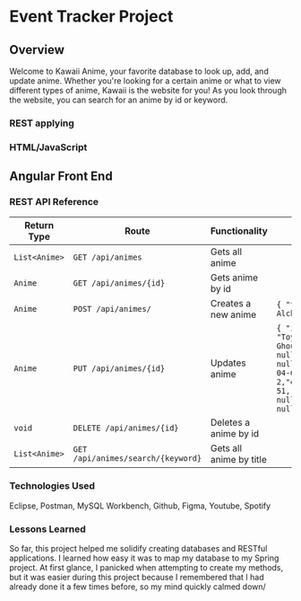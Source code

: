# Event Tracker Project

## Overview
Welcome to Kawaii Anime, your favorite database to look up, add, and update anime.
Whether you're looking for a certain anime or what to view different types of anime, Kawaii is the website for you! As you look through the website, you can search for an anime by id or keyword.

### REST applying

### HTML/JavaScript

## Angular Front End

### REST API Reference
|Return Type | Route | Functionality |JSON|
|------------|-------|---------------|----|
|`List<Anime>` | `GET /api/animes`| Gets all anime| |
|`Anime`       | `GET /api/animes/{id}` | Gets anime by id| |
|`Anime`       | `POST /api/animes/` | Creates a new anime| `{ "title": "Fullmetal Alchemist 2"}`|
|`Anime`       | `PUT /api/animes/{id}`| Updates anime |`{ "id": 5,  "title": "Toyko Ghoul","description": null,"imageUrl": null, "aired": "2015-04-04", "seasons": 2,"episodes": 51,"trailerUrl": null,"soundtrackUrl": null}` |
|`void`        |`DELETE /api/animes/{id}`| Deletes a anime by id|
|`List<Anime>`| `GET /api/animes/search/{keyword}`| Gets all anime by title|

### Technologies Used
Eclipse, Postman, MySQL Workbench, Github, Figma, Youtube, Spotify
### Lessons Learned
So far, this project helped me solidify creating databases and RESTful applications. I learned how easy it was to map my database to my Spring project. At first glance, I panicked when attempting to create my methods, but it was easier during this project because I remembered that I had already done it a few times before, so my mind quickly calmed down/
